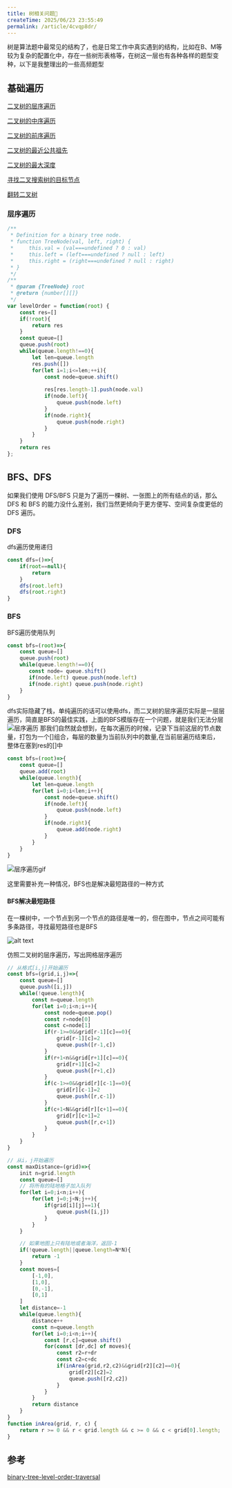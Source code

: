```yaml
---
title: 树相关问题🌲
createTime: 2025/06/23 23:55:49
permalink: /article/4cvqp8dr/
---
```


树是算法题中最常见的结构了，也是日常工作中真实遇到的结构，比如在B、M等较为复杂的配置化中，存在一些树形表格等，在树这一层也有各种各样的题型变种，以下是我整理出的一些高频题型

## 基础遍历

[二叉树的层序遍历](https://leetcode.cn/problems/binary-tree-level-order-traversal/description/)

[二叉树的中序遍历](https://leetcode.cn/problems/binary-tree-inorder-traversal/)

[二叉树的前序遍历](https://leetcode.cn/problems/binary-tree-preorder-traversal/)

[二叉树的最近公共祖先](https://leetcode.cn/problems/lowest-common-ancestor-of-a-binary-tree/description/)

[二叉树的最大深度](https://leetcode.cn/problems/maximum-depth-of-binary-tree/)

[寻找二叉搜索树的目标节点](https://leetcode.cn/problems/er-cha-sou-suo-shu-de-di-kda-jie-dian-lcof/)

[翻转二叉树](https://leetcode.cn/problems/invert-binary-tree/description/)


### 层序遍历

```js
/**
 * Definition for a binary tree node.
 * function TreeNode(val, left, right) {
 *     this.val = (val===undefined ? 0 : val)
 *     this.left = (left===undefined ? null : left)
 *     this.right = (right===undefined ? null : right)
 * }
 */
/**
 * @param {TreeNode} root
 * @return {number[][]}
 */
var levelOrder = function(root) {
    const res=[]
    if(!root){
        return res
    }
    const queue=[]
    queue.push(root)
    while(queue.length!==0){
        let len=queue.length
        res.push([])
        for(let i=1;i<=len;++i){
            const node=queue.shift()
            
            res[res.length-1].push(node.val)
            if(node.left){
                queue.push(node.left)
            }
            if(node.right){
                queue.push(node.right)
            }
        }
    }
    return res
};
```

## BFS、DFS
如果我们使用 DFS/BFS 只是为了遍历一棵树、一张图上的所有结点的话，那么 DFS 和 BFS 的能力没什么差别，我们当然更倾向于更方便写、空间复杂度更低的 DFS 遍历。

### DFS
dfs遍历使用递归
```js
const dfs=()=>{
    if(root==null){
        return 
    }
    dfs(root.left)
    dfs(root.right)
}
```

### BFS
BFS遍历使用队列
```js
const bfs=(root)=>{
    const queue=[]
    queue.push(root)
    while(queue.length!==0){
       const node= queue.shift()
       if(node.left) queue.push(node.left)
       if(node.right) queue.push(node.right)
    }
}
```
dfs实际隐藏了栈，单纯遍历的话可以使用dfs，而二叉树的层序遍历实际是一层层遍历，简直是BFS的最佳实践，上面的BFS模版存在一个问题，就是我们无法分层
![层序遍历](./img/层序遍历.png)
那我们自然就会想到，在每次遍历的时候，记录下当前这层的节点数量，打包为一个[]组合，每层的数量为当前队列中的数量,在当前层遍历结束后，整体在塞到res的[]中
```js
const bfs=(root)=>{
    const queue=[]
    queue.add(root)
    while(queue.length){
        let len=queue.length
        for(let i=0;i<len;i++){
            const node=queue.shift()
            if(node.left){
                queue.push(node.left)
            }
            if(node.right){
                queue.add(node.right)
            }
        }
    }
}
```
![层序遍历gif](https://pic.leetcode-cn.com/94cd1fa999df0276f1dae77a9cca83f4cabda9e2e0b8571cd9550a8ee3545f56.gif)

这里需要补充一种情况，BFS也是解决最短路径的一种方式

#### BFS解决最短路径

在一棵树中，一个节点到另一个节点的路径是唯一的，但在图中，节点之间可能有多条路径，寻找最短路径也是BFS

![alt text](./img/最短路径示意图.png)

仿照二叉树的层序遍历，写出网格层序遍历
```js
// 从格式[i,j]开始遍历
const bfs=(grid,i,j)=>{
    const queue=[]
    queue.push([i,j])
    while(!queue.length){
        const n=queue.length
        for(let i=0;i<n;i++){
            const node=queue.pop()
            const r=node[0]
            const c=node[1]
            if(r-1>=0&&grid[r-1][c]==0){
                grid[r-1][c]=2
                queue.push([r-1,c])
            }
            if(r+1<n&&grid[r+1][c]==0){
                grid[r+1][c]=2
                queue.push([r+1,c])
            }
            if(c-1>=0&&grid[r][c-1]==0){
                grid[r][c-1]=2
                queue.push([r,c-1])
            }
            if(c+1<N&&grid[r][c+1]==0){
                grid[r][c+1]=2
                queue.push([r,c+1])
            }
        }
    }
}
```
```js
// 从i，j开始遍历
const maxDistance=(grid)=>{
    init n=grid.length
    const queue=[]
    // 将所有的陆地格子加入队列
    for(let i=0;i<n;i++){
        for(let j=0;j<N;j++){
            if(grid[i][j]==1){
                queue.push([i,j])
            }
        }
    }

    // 如果地图上只有陆地或者海洋，返回-1
    if(!queue.length||queue.length=N*N){
        return -1
    }
    const moves=[
        [-1,0],
        [1,0],
        [0,-1],
        [0,1]
    ]
    let distance=-1
    while(queue.length){
        distance++
        const n=queue.length
        for(let i=0;i<n;i++){
            const [r,c]=queue.shift()
            for(const [dr,dc] of moves){
                const r2=r+dr
                const c2=c+dc
                if(inArea(grid,r2,c2)&&grid[r2][c2]==0){
                    grid[r2][c2]=2
                    queue.push([r2,c2])
                }
            }
        }
        return distance
    }
}
function inArea(grid, r, c) {
    return r >= 0 && r < grid.length && c >= 0 && c < grid[0].length;
}
```
## 参考

[binary-tree-level-order-traversal](https://leetcode.cn/problems/binary-tree-level-order-traversal/solutions/244853/bfs-de-shi-yong-chang-jing-zong-jie-ceng-xu-bian-l/)